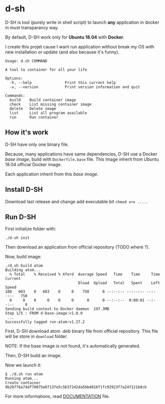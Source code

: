 # d-sh

D-SH is tool (purely write in shell script) to launch **any** application in
docker in must transparancy way.

By default, D-SH work only for **Ubuntu 18.04** with **Docker**.

I create this projet cause I want run application without break my OS with new
installation or update (and also because it's funny).

```
Usage: d.sh COMMAND

A tool to container for all your life

Options:
  -h, --help               Print this current help
  -v, --version            Print version information and quit

Commands:
  build    Build container image
  check    List missing container image
  delete   Delete image
  list     List all program available
  run      Run container
```

## How it's work

D-SH have only one binary file.

Because, many applications have same dependencies, D-SH use a Docker
*base image*, build with `Dockerfile.base` file. This image inherit
from Ubuntu 18.04 official Docker image.

Each application inherit from this *base image*.

## Install D-SH

Download last release and change add executable bit `chmod u+x ....`.

## Run D-SH

First initialize folder with:
```
./d-sh init
```

Then download an application from official repository (TODO where ?).

Now, build image:
```
./d.sh build atom
Building atom...
  % Total    % Received % Xferd  Average Speed   Time    Time     Time  Current
                                 Dload  Upload   Total   Spent    Left  Speed
100   603    0   603    0     0    750      0 --:--:-- --:--:-- --:--:--   750
  0     0    0     0    0     0      0      0 --:--:--  0:00:01 --:--:--     0
Sending build context to Docker daemon  197.3MB
Step 1/5 : FROM d-base-image:v1.0.0
 ...
Successfully tagged run-atom:v1.27.2
```

First, D-SH download atom .deb binary file from official repository. This file
will be store in `download` folder.

NOTE: If the base image is not found, it's automatically generated.

Then, D-SH build an image.

Now we launch it:
```
$ ./d.sh run atom
Running atom...
Create container
9b20776a74df70075e0713fe5c5637242da5bbd816f1fc92923f7a24f121b8cb
```

For more informations, read [DOCUMENTATION](DOCUMENTATION.md) file.
